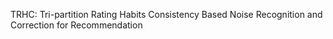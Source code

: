 TRHC: Tri-partition Rating Habits Consistency Based Noise Recognition and Correction for Recommendation
